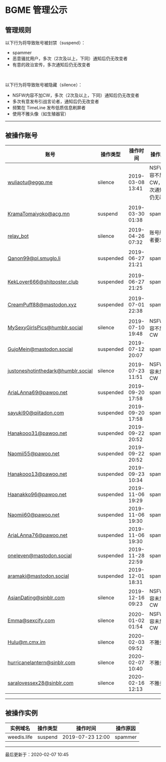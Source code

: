 # BGME 管理公示

## 管理规则

以下行为将导致账号被封禁（suspend）：

- spammer
- 恶意骚扰用户，多次（2次及以上，下同）通知后仍无改变者
- 有意的政治宣传，多次通知后仍无改变者

<br>

以下行为将导致账号被隐藏（silence）：

- NSFW内容不加CW，多次（2次及以上，下同）通知后仍无改变者
- 多次有意发布引战言论者，通知后仍无改变者
- 频繁在 TimeLine 发布低质信息刷屏者
- 使用不雅头像（如生殖器官）

****

## 被操作账号

|账号|操作类型|操作时间|操作原因|备注|
|---|-------|-------|------|----|
|[wuliaotu@eggp.me](https://eggp.me/@wuliaotu)|silence|2019-03-08 13:41|NSFW内容不加CW，多次通知后仍无改变|eggp.me 实例目前已无法访问（2019-06-05）|
|[KramaTomaiyoko@acg.mn](https://acg.mn/@KramaTomaiyoko)|suspend|2019-03-30 01:38|spammer|该账号已被 acg.mn 实例注销|
|[relay_bot](https://bgme.me/@relay_bot)|silence|2019-04-26 07:32|账号所有者要求||
|[Qanon99@pl.smuglo.li](https://pl.smuglo.li/users/Qanon99)|suspended|2019-06-27 21:21|spammer|该账号已被 pl.smuglo.li 封禁|
|[KekLover666@shitposter.club](https://shitposter.club/users/KekLover666)|suspended|2019-06-27 21:25|spammer|该账号已被 shitposter.club 封禁|
|[CreamPuff88@mastodon.xyz](https://mastodon.xyz/@CreamPuff88)|suspended|2019-07-01 22:38|spammer|该账号已被 mastodon.xyz 实例注销|
|[MySexyGirlsPics@humblr.social](https://humblr.social/@MySexyGirlsPics)|silence|2019-07-10 19:48|NSFW内容不加CW||
|[GujoMein@mastodon.social](https://mastodon.social/@GujoMein)|suspended|2019-07-12 20:07|spammer||
|[justoneshotinthedark@humblr.social](https://pawoo.net/@AriaLAnna69)|silence|2019-07-23 11:51|NSFW内容未加CW||
|[AriaLAnna69@pawoo.net](https://pawoo.net/@AriaLAnna69)|suspended|2019-09-20 17:58|spammer||
|[sayuki90@qiitadon.com](https://qiitadon.com/@sayuki90)|suspended|2019-09-20 17:58|spammer||
|[Hanakooo31@pawoo.net](https://pawoo.net/@Hanakooo31)|suspended|2019-09-22 20:52|spammer||
|[Naomii55@pawoo.net](https://pawoo.net/@Naomii55)|suspended|2019-09-22 20:52|spammer||
|[Hanakooo13@pawoo.net](https://pawoo.net/@Hanakooo13)|suspended|2019-09-23 10:34|spammer||
|[Haanakko96@pawoo.net](https://pawoo.net/@Haanakko96)|suspended|2019-11-06 19:29|spammer||
|[Naomii60@pawoo.net](https://pawoo.net/@Naomii60)|suspended|2019-11-06 19:30|spammer||
|[AriaLAnna76@pawoo.net](https://pawoo.net/@AriaLAnna76)|suspended|2019-11-06 19:30|spammer||
|[oneleven@mastodon.social](https://mastodon.social/@oneleven)|suspended|2019-11-28 22:59|spammer||
|[aramaki@mastodon.social](https://mastodon.social/@aramaki)|suspended|2019-12-01 18:31|spammer||
|[AsianDating@sinblr.com](https://sinblr.com/@AsianDating)|silence|2019-12-16 09:23|NSFW内容未加CW||
|[Emma@sexcify.com](https://sexcify.com/author/emma)|silence|2020-01-02 01:54|NSFW内容未加CW||
|[Hulu@m.cmx.im](https://m.cmx.im/@Hulu)|silence|2020-02-03 09:52|不雅头像||
|[hurricanelantern@sinblr.com](https://sinblr.com/@hurricanelantern)|silence|2020-02-07 10:40|不雅头像||
|[saralovessex28@sinblr.com](https://sinblr.com/@saralovessex28)|silence|2020-02-16 12:13|不雅头像||



****

## 被操作实例

|实例域名|操作类型|操作时间|操作原因|
|---|-------|-------|------|
|weedis.life|suspend|2019-07-23 12:00|spammer|

******

最后更新于：2020-02-07 10:45